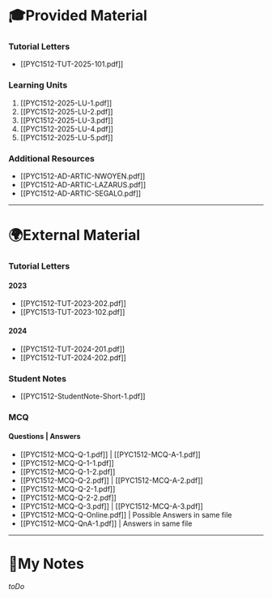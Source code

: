 # 🎓Provided Material
### Tutorial Letters
- [[PYC1512-TUT-2025-101.pdf]]
### Learning Units
1. [[PYC1512-2025-LU-1.pdf]]
2. [[PYC1512-2025-LU-2.pdf]]
3. [[PYC1512-2025-LU-3.pdf]]
4. [[PYC1512-2025-LU-4.pdf]]
5. [[PYC1512-2025-LU-5.pdf]]
### Additional Resources
- [[PYC1512-AD-ARTIC-NWOYEN.pdf]]
- [[PYC1512-AD-ARTIC-LAZARUS.pdf]]
- [[PYC1512-AD-ARTIC-SEGALO.pdf]]
---
# 🌍External Material
### Tutorial Letters
#### 2023
- [[PYC1512-TUT-2023-202.pdf]]
- [[PYC1513-TUT-2023-102.pdf]]
#### 2024
- [[PYC1512-TUT-2024-201.pdf]]
- [[PYC1512-TUT-2024-202.pdf]]
### Student Notes
- [[PYC1512-StudentNote-Short-1.pdf]]
### MCQ
#### Questions | Answers
- [[PYC1512-MCQ-Q-1.pdf]] | [[PYC1512-MCQ-A-1.pdf]]
- [[PYC1512-MCQ-Q-1-1.pdf]]
- [[PYC1512-MCQ-Q-1-2.pdf]]
- [[PYC1512-MCQ-Q-2.pdf]] | [[PYC1512-MCQ-A-2.pdf]]
- [[PYC1512-MCQ-Q-2-1.pdf]]
- [[PYC1512-MCQ-Q-2-2.pdf]]
- [[PYC1512-MCQ-Q-3.pdf]] | [[PYC1512-MCQ-A-3.pdf]]
- [[PYC1512-MCQ-Q-Online.pdf]] | Possible Answers in same file
- [[PYC1512-MCQ-QnA-1.pdf]] | Answers in same file
---
# 📝My Notes
_toDo_